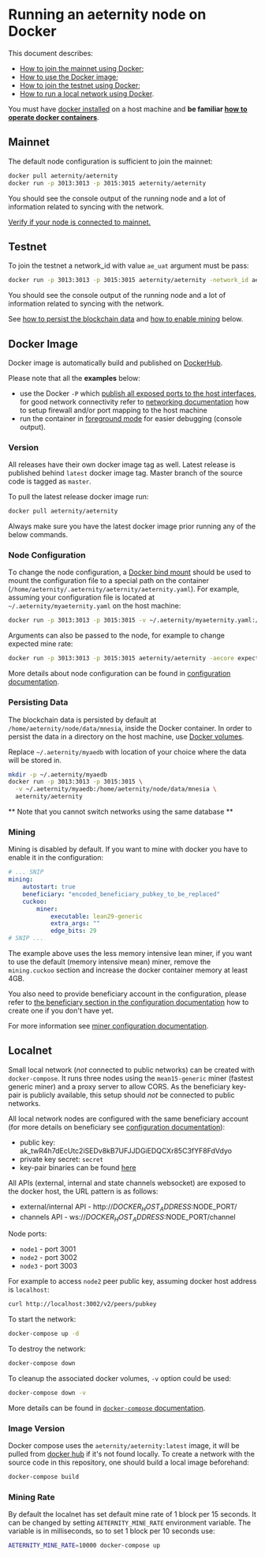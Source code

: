 # Running an aeternity node on Docker

This document describes:
* [How to join the mainnet using Docker](#mainnet);
* [How to use the Docker image](#docker-image);
* [How to join the testnet using Docker](#testnet);
* [How to run a local network using Docker](#localnet).

You must have [docker installed](https://docs.docker.com/engine/installation/) on a host machine and **be familiar [how to operate docker containers](https://docs.docker.com)**.

## Mainnet

The default node configuration is sufficient to join the mainnet:

```bash
docker pull aeternity/aeternity
docker run -p 3013:3013 -p 3015:3015 aeternity/aeternity
```

You should see the console output of the running node and a lot of information related to syncing with the network.

[Verify if your node is connected to mainnet.](operation.md#verify-that-node-is-connected-to-the-mainnet)

## Testnet

To join the testnet a network_id with value `ae_uat` argument must be pass:


```bash
docker run -p 3013:3013 -p 3015:3015 aeternity/aeternity -network_id ae_uat
```

You should see the console output of the running node and a lot of information related to syncing with the network.

See [how to persist the blockchain data](#persisting-data) and [how to enable mining](#mining) below.

## Docker Image

Docker image is automatically build and published on [DockerHub](https://hub.docker.com/r/aeternity/aeternity/).

Please note that all the **examples** below:
- use the Docker `-P` which [publish all exposed ports to the host interfaces](https://docs.docker.com/engine/reference/run/#expose-incoming-ports), for good network connectivity refer to [networking documentation](configuration.md#peer-to-peer-network) how to setup firewall and/or port mapping to the host machine
- run the container in [foreground mode](https://docs.docker.com/engine/reference/run/#detached-vs-foreground) for easier debugging (console output).

### Version

All releases have their own docker image tag as well. Latest release is published behind `latest` docker image tag.
Master branch of the source code is tagged as `master`.

To pull the latest release docker image run:
```bash
docker pull aeternity/aeternity
```

Always make sure you have the latest docker image prior running any of the below commands.

### Node Configuration

Тo change the node configuration, a [Docker bind mount](https://docs.docker.com/storage/bind-mounts/) should be used
to mount the configuration file to a special path on the container (`/home/aeternity/.aeternity/aeternity/aeternity.yaml`).
For example, assuming your configuration file is located at `~/.aeternity/myaeternity.yaml` on the host machine:

```bash
docker run -p 3013:3013 -p 3015:3015 -v ~/.aeternity/myaeternity.yaml:/home/aeternity/.aeternity/aeternity/aeternity.yaml aeternity/aeternity
```

Arguments can also be passed to the node, for example to change expected mine rate:

```bash
docker run -p 3013:3013 -p 3015:3015 aeternity/aeternity -aecore expected_mine_rate 100000
```

More details about node configuration can be found in [configuration documentation](configuration.md).

### Persisting Data

The blockchain data is persisted by default at `/home/aeternity/node/data/mnesia`, inside the Docker container.
In order to persist the data in a directory on the host machine, use [Docker volumes](https://docs.docker.com/engine/admin/volumes/volumes/).

Replace `~/.aeternity/myaedb` with location of your choice where the data will be stored in.

```bash
mkdir -p ~/.aeternity/myaedb
docker run -p 3013:3013 -p 3015:3015 \
  -v ~/.aeternity/myaedb:/home/aeternity/node/data/mnesia \
  aeternity/aeternity
```

** Note that you cannot switch networks using the same database **

### Mining

Mining is disabled by default. If you want to mine with docker you have to enable it in the configuration:

```yaml
# ... SNIP
mining:
    autostart: true
    beneficiary: "encoded_beneficiary_pubkey_to_be_replaced"
    cuckoo:
        miner:
            executable: lean29-generic
            extra_args: ""
            edge_bits: 29
# SNIP ...
```

The example above uses the less memory intensive lean miner, if you want to use the default (memory intensive mean) miner, remove the `mining.cuckoo` section and increase the docker container memory at least 4GB.

You also need to provide beneficiary account in the configuration, please refer to [the beneficiary section in the configuration documentation](configuration.md#beneficiary-account) how to create one if you don't have yet.

For more information see [miner configuration documentation](configuration#miner-configuration).


## Localnet

Small local network (*not* connected to public networks) can be created with `docker-compose`.
It runs three nodes using the `mean15-generic` miner (fastest generic miner) and a proxy server to allow CORS.
As the beneficiary key-pair is publicly available, this setup should *not* be connected to public networks.

All local network nodes are configured with the same beneficiary account (for more details on beneficiary see [configuration documentation](configuration.md#beneficiary-account)):
- public key: ak_twR4h7dEcUtc2iSEDv8kB7UFJJDGiEDQCXr85C3fYF8FdVdyo
- private key secret: `secret`
- key-pair binaries can be found [here](/docker/keys/beneficiary)

All APIs (external, internal and state channels websocket) are exposed to the docker host, the URL pattern is as follows:
- external/internal API - http://$DOCKER_HOST_ADDRESS:$NODE_PORT/
- channels API - ws://$DOCKER_HOST_ADDRESS:$NODE_PORT/channel

Node ports:
- `node1` - port 3001
- `node2` - port 3002
- `node3` - port 3003

For example to access `node2` peer public key, assuming docker host address is `localhost`:

```bash
curl http://localhost:3002/v2/peers/pubkey
```

To start the network:

```bash
docker-compose up -d
```

To destroy the network:

```bash
docker-compose down
```

To cleanup the associated docker volumes, `-v` option could be used:

```bash
docker-compose down -v
```

More details can be found in [`docker-compose` documentation](https://docs.docker.com/compose/reference/).

### Image Version

Docker compose uses the `aeternity/aeternity:latest` image, it will be pulled from [docker hub](https://hub.docker.com/r/aeternity/aeternity/) if it's not found locally.
To create a network with the source code in this repository, one should build a local image beforehand:

```bash
docker-compose build
```

### Mining Rate

By default the localnet has set default mine rate of 1 block per 15 seconds.
It can be changed by setting `AETERNITY_MINE_RATE` environment variable.
The variable is in milliseconds, so to set 1 block per 10 seconds use:

```bash
AETERNITY_MINE_RATE=10000 docker-compose up
```
